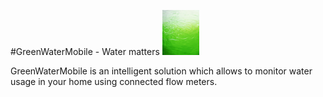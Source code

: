 #GreenWaterMobile - Water matters ![app/src/main/res/drawable-hdpi/custom_icon.png](app/src/main/res/drawable-hdpi/custom_icon.png)

GreenWaterMobile is an intelligent solution which allows to monitor water usage in your home using connected flow meters.